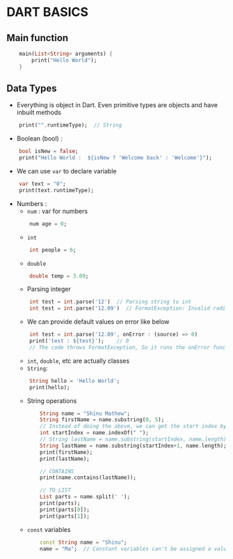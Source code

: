 # DART BASICS

## Main function

```dart
    main(List<String> arguments) {
        print("Hello World");
    }
```

## Data Types

* Everything is object in Dart. Even primitive types are objects and have inbuilt methods
```dart
    print("".runtimeType);  // String
```
* Boolean (bool) :
```dart
    bool isNew = false;
    print("Hello World :  ${isNew ? 'Welcome back' : 'Welcome'}");
```
* We can use `var` to declare variable
```dart
    var text = "0";
    print(text.runtimeType);
```
* Numbers :
    * `num` : var for numbers
    ```dart
        num age = 0;
    ```
    * `int`
    ```dart
        int people = 6;
    ```
    * `double`
    ```dart
        double temp = 3.09;
    ```
    * Parsing integer
    ```dart
        int test = int.parse('12')  // Parsing string to int
        int test = int.parse('12.09')  // FormatException: Invalid radix-10 number
    ```
    * We can provide default values on error like below
    ```dart
        int test = int.parse('12.09', onError : (source) => 0)
        print('test : ${test}');    // 0
        // The code throws FormatException, So it runs the onError function and returns 0
    ```
    * `int`, `double`, etc are actually classes
    * `String`:
    ```dart
        String hello = 'Hello World';
        print(hello);
    ```
    * String operations
        ```dart
            String name = "Shinu Mathew";
            String firstName = name.substring(0, 5);
            // Instead of doing the above, we can get the start index by identifying the pattern and using a indexOf()
            int startIndex = name.indexOf(" ");
            // String lastName = name.substring(startIndex, name.length).trim();
            String lastName = name.substring(startIndex+1, name.length);
            print(firstName);
            print(lastName);

            // CONTAINS
            print(name.contains(lastName));

            // TO LIST
            List parts = name.split(' ');
            print(parts);
            print(parts[0]);
            print(parts[1]);
        ```
    * `const` variables
        ```dart
            const String name = "Shinu";
            name = "Ma";  // Constant variables can't be assigned a value.
        ```